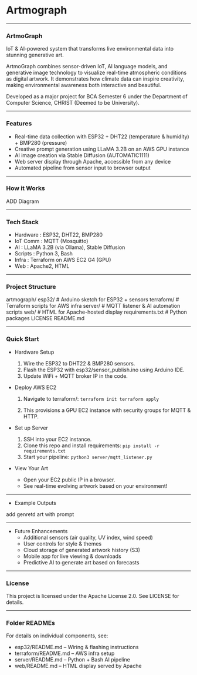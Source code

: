 # Artmograph
---
### ArtmoGraph

IoT & AI-powered system that transforms live environmental data into stunning generative art.

ArtmoGraph combines sensor-driven IoT, AI language models, and generative image technology to visualize real-time atmospheric conditions as digital artwork.
It demonstrates how climate data can inspire creativity, making environmental awareness both interactive and beautiful.

Developed as a major project for BCA Semester 6 under the Department of Computer Science, CHRIST (Deemed to be University).

---

### Features

- Real-time data collection with ESP32 + DHT22 (temperature & humidity) + BMP280 (pressure)
- Creative prompt generation using LLaMA 3.2B on an AWS GPU instance
- AI image creation via Stable Diffusion (AUTOMATIC1111)
- Web server display through Apache, accessible from any device
- Automated pipeline from sensor input to browser output

---

### How it Works

ADD Diagram
    

---

### Tech Stack

- Hardware : ESP32, DHT22, BMP280
- IoT Comm : MQTT (Mosquitto)
- AI : LLaMA 3.2B (via Ollama), Stable Diffusion
- Scripts : Python 3, Bash
- Infra : Terraform on AWS EC2 G4 (GPU)
- Web : Apache2, HTML

---

### Project Structure

artmograph/
esp32/           # Arduino sketch for ESP32 + sensors
terraform/       # Terraform scripts for AWS infra
server/          # MQTT listener & AI automation scripts
web/             # HTML for Apache-hosted display
requirements.txt # Python packages
LICENSE
README.md

---

### Quick Start

- Hardware Setup
	1.	Wire the ESP32 to DHT22 & BMP280 sensors.
	2.	Flash the ESP32 with esp32/sensor_publish.ino using Arduino IDE.
	3.	Update WiFi + MQTT broker IP in the code.

- Deploy AWS EC2
	1.	Navigate to terraform/: ```terraform init
				           terraform apply```


	2.	This provisions a GPU EC2 instance with security groups for MQTT & HTTP.

- Set up Server
	1.	SSH into your EC2 instance.
	2.	Clone this repo and install requirements: ```pip install -r requirements.txt```
	3.	Start your pipeline: ```python3 server/mqtt_listener.py```



- View Your Art
   - Open your EC2 public IP in a browser.
   - See real-time evolving artwork based on your environment!

---

- Example Outputs

add genretd art with prompt

---

- Future Enhancements
   - Additional sensors (air quality, UV index, wind speed)
   - User controls for style & themes
   - Cloud storage of generated artwork history (S3)
   - Mobile app for live viewing & downloads
   - Predictive AI to generate art based on forecasts

---

### License

This project is licensed under the Apache License 2.0. See LICENSE for details.

---

### Folder READMEs

For details on individual components, see:
- esp32/README.md – Wiring & flashing instructions
- terraform/README.md – AWS infra setup
- server/README.md – Python + Bash AI pipeline
- web/README.md – HTML display served by Apache
